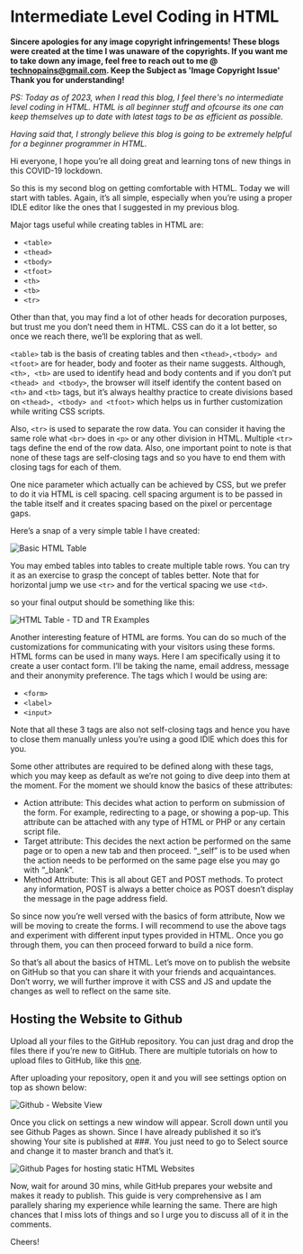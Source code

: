 # Intermediate Level Coding in HTML

**Sincere apologies for any image copyright infringements! These blogs were created at the time I was unaware of the copyrights. If you want me to take down any image, feel free to reach out to me @ technopains@gmail.com. Keep the Subject as 'Image Copyright Issue' Thank you for understanding!**

*PS: Today as of 2023, when I read this blog, I feel there's no intermediate level coding in HTML. HTML is all beginner stuff and ofcourse its one can keep themselves up to date with latest tags to be as efficient as possible.*

*Having said that, I strongly believe this blog is going to be extremely helpful for a beginner programmer in HTML.*

Hi everyone, I hope you’re all doing great and learning tons of new things in this COVID-19 lockdown.

So this is my second blog on getting comfortable with HTML. Today we will start with tables. Again, it’s all simple, especially when you’re using a proper IDLE editor like the ones that I suggested in my previous blog.


Major tags useful while creating tables in HTML are:

- `<table>`
- `<thead>`
- `<tbody>`
- `<tfoot>`
- `<th>`
- `<tb>`
- `<tr>`


Other than that, you may find a lot of other heads for decoration purposes, but trust me you don’t need them in HTML. CSS can do it a lot better, so once we reach there, we’ll be exploring that as well.

`<table>` tab is the basis of creating tables and then `<thead>,<tbody> and <tfoot>` are for header, body and footer as their name suggests. Although, `<th>, <tb>` are used to identify head and body contents and if you don’t put `<thead> and <tbody>`, the browser will itself identify the content based on `<th>` and `<tb>` tags, but it’s always healthy practice to create divisions based on `<thead>, <tbody> and <tfoot>` which helps us in further customization while writing CSS scripts.

Also, `<tr>` is used to separate the row data. You can consider it having the same role what `<br>` does in `<p>` or any other division in HTML. Multiple `<tr>` tags define the end of the row data. Also, one important point to note is that none of these tags are self-closing tags and so you have to end them with closing tags for each of them.

One nice parameter which actually can be achieved by CSS, but we prefer to do it via HTML is cell spacing. cell spacing argument is to be passed in the table itself and it creates spacing based on the pixel or percentage gaps.

Here’s a snap of a very simple table I have created:

![Basic HTML Table](https://technopain.files.wordpress.com/2020/03/pr_i38.jpg)

You may embed tables into tables to create multiple table rows. You can try it as an exercise to grasp the concept of tables better. Note that for horizontal jump we use `<tr>` and for the vertical spacing we use `<td>`.

so your final output should be something like this:

![HTML Table - TD and TR Examples](https://technopain.files.wordpress.com/2020/03/pr_i39.jpg)

Another interesting feature of HTML are forms. You can do so much of the customizations for communicating with your visitors using these forms. HTML forms can be used in many ways. Here I am specifically using it to create a user contact form. I’ll be taking the name, email address, message and their anonymity preference. The tags which I would be using are:

- `<form>`
- `<label>`
- `<input>`

Note that all these 3 tags are also not self-closing tags and hence you have to close them manually unless you’re using a good IDlE which does this for you. 

Some other attributes are required to be defined along with these tags, which you may keep as default as we’re not going to dive deep into them at the moment. For the moment we should know the basics of these attributes:

- Action attribute: This decides what action to perform on submission of the form. For example, redirecting to a page, or showing a pop-up. This attribute can be attached with any type of HTML or PHP or any certain script file.
- Target attribute: This decides the next action be performed on the same page or to open a new tab and then proceed. “_self” is to be used when the action needs to be performed on the same page else you may go with “_blank”.
- Method Attribute: This is all about GET and POST methods. To protect any information, POST is always a better choice as POST doesn’t display the message in the page address field.

So since now you’re well versed with the basics of form attribute, Now we will be moving to create the forms. I will recommend to use the above tags and experiment with different input types provided in HTML. Once you go through them, you can then proceed forward to build a nice form.

So that’s all about the basics of HTML. Let’s move on to publish the website on GitHub so that you can share it with your friends and acquaintances. Don’t worry, we will further improve it with CSS and JS and update the changes as well to reflect on the same site.

## Hosting the Website to Github

Upload all your files to the GitHub repository. You can just drag and drop the files there if you’re new to GitHub. There are multiple tutorials on how to upload files to GitHub, like this [one](https://help.github.com/en/github/managing-files-in-a-repository/adding-a-file-to-a-repository-using-the-command-line).

After uploading your repository, open it and you will see settings option on top as shown below:

![Github - Website View](https://technopain.files.wordpress.com/2020/03/pr_i40.jpg)

Once you click on settings a new window will appear. Scroll down until you see Github Pages as shown. Since I have already published it so it’s showing Your site is published at ###. You just need to go to Select source and change it to master branch and that’s it.

![Github Pages for hosting static HTML Websites](https://technopain.files.wordpress.com/2020/03/pr_i41.jpg)

Now, wait for around 30 mins, while GitHub prepares your website and makes it ready to publish.  This guide is very comprehensive as I am parallely sharing my experience while learning the same. There are high chances that I miss lots of things and so I urge you to discuss all of it in the comments.

Cheers!

